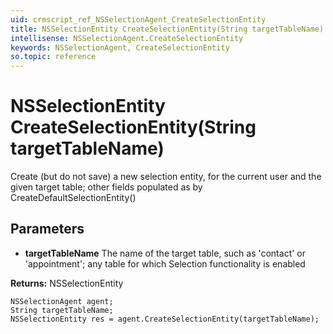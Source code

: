 ```yaml
---
uid: crmscript_ref_NSSelectionAgent_CreateSelectionEntity
title: NSSelectionEntity CreateSelectionEntity(String targetTableName)
intellisense: NSSelectionAgent.CreateSelectionEntity
keywords: NSSelectionAgent, CreateSelectionEntity
so.topic: reference
---
```


# NSSelectionEntity CreateSelectionEntity(String targetTableName)

Create (but do not save) a new selection entity, for the current user and the given target table; other fields populated as by CreateDefaultSelectionEntity()

## Parameters

* **targetTableName** The name of the target table, such as 'contact' or 'appointment'; any table for which Selection functionality is enabled

**Returns:** NSSelectionEntity

```crmscript
NSSelectionAgent agent;
String targetTableName;
NSSelectionEntity res = agent.CreateSelectionEntity(targetTableName);
```

